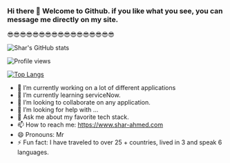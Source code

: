 ### Hi there 👋 Welcome to Github. if you like what you see, you can message me directly on my site.

😎😎😎😎😎😎😎😎😎😎😎😎😎😎😎😎😎


![Shar's GitHub stats](https://github-readme-stats.vercel.app/api?username=shar27&show_icons=true&theme=radical)

![Profile views](https://komarev.com/ghpvc/?shar27&color=green)

[![Top Langs](https://github-readme-stats.vercel.app/api/top-langs/?username=shar27)](https://github.com/shar27/github-readme-stats)


- 🔭 I’m currently working on a lot of different applications
- 🌱 I’m currently learning serviceNow.
- 👯 I’m looking to collaborate on any application.
- 🤔 I’m looking for help with ...
- 💬 Ask me about my favorite tech stack.
- 📫 How to reach me: https://www.shar-ahmed.com
- 😄 Pronouns: Mr
- ⚡ Fun fact: I have traveled to over 25 + countries, lived in 3 and speak 6 languages.

